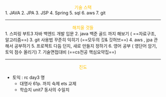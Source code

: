 <center><font color="#ffc000">기술 스택</font></center>
1. JAVA
2. JPA
3. JSP
4. Spring
5. sql
6. aws
7. git

---

<center><font color="#ffc000"> 해치울 것들</font> </center>
1. 스피링 부트3 자바 백엔드 개발 입문
2.  java 백준 골드 까지 해보기 ( ==자료구조, 알고리즘==)
3. git 사용법 꾸준히 익히기 (==모두의 깃& 깃허브==)
4. aws , jpa 관해서 공부하기
5.  프로젝트 다듬 던지, 새로 만들지 정하기
6.  영어 공부 ( 영단어 암기, 토익 점수 올리기)
7. 기술면접대비 (==cs전공 핵심요약집==)


---
<center><font color="#ffc000">진도</font></center>

- 토익 :  rc day3 명   
	- 대명사 61p. 까지 숙제  ets 교제
	- 학습지 unit7 동사의 수일치